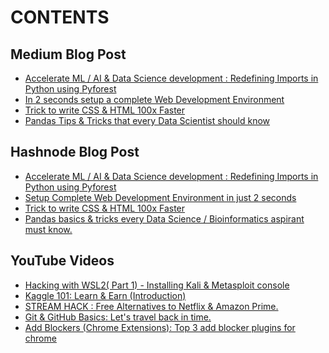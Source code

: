 # CONTENTS

## Medium Blog Post
<!-- MEDIUM:START -->
- [Accelerate ML / AI & Data Science development : Redefining Imports in Python using Pyforest](https://medium.com/python-in-plain-english/accelerate-ml-ai-data-science-development-redefining-imports-in-python-using-pyforest-83fb39baba6b?source=rss-287ac3a2ea21------2)
- [In 2 seconds setup a complete Web Development Environment](https://medium.com/@bhageshhunakunti/in-2-seconds-setup-a-complete-web-development-environment-e6f0f3c15c70?source=rss-287ac3a2ea21------2)
- [Trick to write CSS & HTML 100x Faster](https://medium.com/@bhageshhunakunti/trick-to-write-css-html-100x-faster-5edd8299e600?source=rss-287ac3a2ea21------2)
- [Pandas Tips & Tricks that every Data Scientist should know](https://medium.com/python-in-plain-english/pandas-basics-tricks-every-data-science-bioinformatics-aspirant-must-know-d9f4d9e59b7d?source=rss-287ac3a2ea21------2)
<!-- MEDIUM:END -->

## Hashnode Blog Post

<!-- HASHNODE:START -->

- [Accelerate ML / AI & Data Science development : Redefining Imports in Python using Pyforest](https://bhagesh.tech/accelerate-ml-ai-and-data-science-development-redefining-imports-in-python-using-pyforest-ckdikbvsd008cqns1hqni139p)
- [Setup Complete Web Development Environment in just 2 seconds](https://bhagesh.tech/setup-complete-web-development-environment-in-just-2-seconds-ckdh20df1015beks1a183chy3)
- [Trick to write CSS & HTML 100x Faster](https://bhagesh.tech/trick-to-write-css-and-html-100x-faster-ckdbnaut001nu59s1d6v8g01f)
- [Pandas basics & tricks every Data Science / Bioinformatics aspirant must know.](https://bhagesh.tech/pandas-basics-and-tricks-every-data-science-bioinformatics-aspirant-must-know-ckd8uiiha009mrrs1bmn3gkgo)

<!-- HASHNODE:END -->

## YouTube Videos

<!-- YouTube:START -->
- [Hacking with WSL2( Part 1) - Installing Kali & Metasploit console](https://www.youtube.com/watch?v=9TVhEDv5MmA)
- [Kaggle 101: Learn & Earn (Introduction)](https://www.youtube.com/watch?v=cY2bkiNjvqo)
- [STREAM HACK : Free Alternatives to Netflix & Amazon Prime.](https://www.youtube.com/watch?v=bUNMuTOxjTY)
- [Git & GitHub Basics: Let's travel back in time.](https://www.youtube.com/watch?v=vgWg0Wqh34c)
- [Add Blockers (Chrome Extensions): Top 3 add blocker plugins for chrome](https://www.youtube.com/watch?v=xzn5GOgAWZs)
<!-- YouTube:END -->



